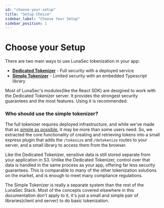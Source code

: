 ```yaml
---
id: "choose-your-setup"
title: "Setup Choice"
sidebar_label: "Choose Your Setup"
sidebar_position: 1
---
```


# Choose your Setup

There are two main ways to use LunaSec tokenization in your app:

* **[Dedicated Tokenizer](./dedicated-tokenizer/introduction.md)** - Full security with a deployed service
* **[Simple Tokenizer](./simple-tokenizer/guide.md)** - Limited security with an embedded Typescript library

Most of LunaSec's modules(like the React SDK) are designed to work with the Dedicated Tokenizer server. It provides the strongest security guarantees and the most features.  Using it is recommended.

### Who should use the simple tokenizer?
The full tokenizer requires deployed infrastructure, and 
while we've made that as [simple as possible](../deployment/deploy.md), it may be more than 
some users need.  So, we extracted the core functionality of creating and retrieving tokens into a small express plugin
that adds the `/tokenize` and `/detokenize` routes to your server, and a small library to access them from the browser. 

Like the Dedicated Tokenizer, sensitive 
data is still stored separate from your application in S3.  Unlike the Dedicated Tokenizer, 
control over that data is handled in the same process as your app, offering far less security guarantees. This is comparable to many
of the other tokenization solutions on the market, and is enough to meet many compliance regulations.  

The Simple Tokenizer is really a 
separate system than the rest of the LunaSec Stack.  Most of the concepts covered elsewhere in this documentation don't apply to it,
it's just a small and simple pair of libraries(client and server) to do basic tokenization.  

